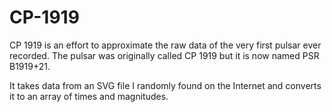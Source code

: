 # CP-1919
CP 1919 is an effort to approximate the raw data of the very first pulsar ever recorded. The pulsar was originally called CP 1919 but it is now named PSR B1919+21.

It takes data from an SVG file I randomly found on the Internet and converts it to an array of times and magnitudes.
